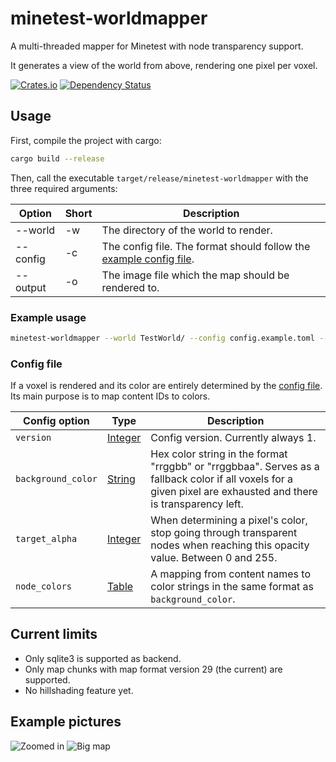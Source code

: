 # minetest-worldmapper

A multi-threaded mapper for Minetest with node transparency support.

It generates a view of the world from above, rendering one pixel per voxel.

[![Crates.io](https://img.shields.io/crates/v/minetest-worldmapper.svg)](https://crates.io/crates/minetest-worldmapper)
[![Dependency Status](https://deps.rs/crate/minetest-worldmapper/0.2.1/status.svg)](https://deps.rs/crate/minetest-worldmapper/0.2.1)

## Usage
First, compile the project with cargo:

```bash
cargo build --release
```

Then, call the executable `target/release/minetest-worldmapper` with the three required arguments:

|  Option  | Short | Description                               |
| -------- | ----- | ----------------------------------------- |
| --world  | -w    | The directory of the world to render.     |
| --config | -c    | The config file. The format should follow the [example config file][1]. |
| --output | -o    | The image file which the map should be rendered to. |

### Example usage
```bash
minetest-worldmapper --world TestWorld/ --config config.example.toml --output map.png
```

### Config file
If a voxel is rendered and its color are entirely determined by the [config file][1]. Its main purpose is to map content IDs to colors.

| Config option      | Type         | Description                         |
| ------------------ | ------------ | ----------------------------------- |
| `version`          | [Integer][2] | Config version. Currently always 1. |
| `background_color` | [String][3]  | Hex color string in the format "rrggbb" or "rrggbbaa". Serves as a fallback color if all voxels for a given pixel are exhausted and there is transparency left. |
| `target_alpha`     | [Integer][2] | When determining a pixel's color, stop going through transparent nodes when reaching this opacity value. Between 0 and 255. |
| `node_colors`      | [Table][4]  | A mapping from content names to color strings in the same format as `background_color`. |

## Current limits
* Only sqlite3 is supported as backend.
* Only map chunks with map format version 29 (the current) are supported.
* No hillshading feature yet.

## Example pictures
![Zoomed in](https://user-images.githubusercontent.com/7910828/154993848-744bd8f6-782e-4048-8f8d-3871e53cdc0a.png)
![Big map](https://user-images.githubusercontent.com/7910828/154993962-51475253-4eed-4d5a-8427-694949423a9d.png)

[1]: https://github.com/UgnilJoZ/minetest-worldmapper/blob/main/config.example.toml
[2]: https://toml.io/en/v1.0.0#integer
[3]: https://toml.io/en/v1.0.0#string
[4]: https://toml.io/en/v1.0.0#table
